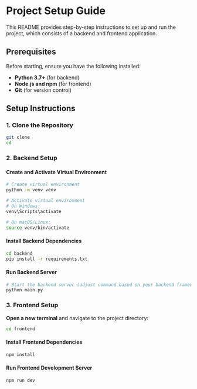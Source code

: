 # Project Setup Guide

This README provides step-by-step instructions to set up and run the project, which consists of a backend and frontend application.

## Prerequisites

Before starting, ensure you have the following installed:
- **Python 3.7+** (for backend)
- **Node.js and npm** (for frontend)
- **Git** (for version control)

## Setup Instructions

### 1. Clone the Repository

```bash
git clone 
cd 
```

### 2. Backend Setup

#### Create and Activate Virtual Environment

```bash
# Create virtual environment
python -m venv venv

# Activate virtual environment
# On Windows:
venv\Scripts\activate

# On macOS/Linux:
source venv/bin/activate
```

#### Install Backend Dependencies

```bash
cd backend
pip install -r requirements.txt
```

#### Run Backend Server

```bash
# Start the backend server (adjust command based on your backend framework)
python main.py
```

### 3. Frontend Setup

**Open a new terminal** and navigate to the project directory:

```bash
cd frontend
```

#### Install Frontend Dependencies

```bash
npm install
```

#### Run Frontend Development Server

```bash
npm run dev
```




